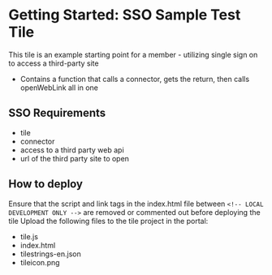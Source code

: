 # Getting Started: SSO Sample Test Tile

This tile is an example starting point for a member  - utilizing single sign on to access a third-party site

- Contains a function that calls a connector, gets the return, then calls openWebLink all in one

## SSO Requirements

- tile
- connector
- access to a third party web api
- url of the third party site to open

## How to deploy

Ensure that the script and link tags in the index.html file between `<!-- LOCAL DEVELOPMENT ONLY -->` are removed or commented out before deploying the tile
Upload the following files to the tile project in the portal:
- tile.js
- index.html
- tilestrings-en.json
- tileicon.png